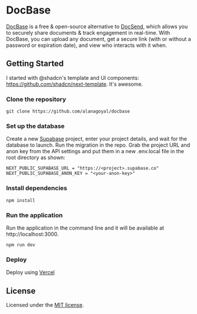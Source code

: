 # DocBase

[DocBase](https://getdocbase.com) is a free & open-source alternative to [DocSend](https://docsend.com), which allows you to securely share documents & track engagement in real-time. With DocBase, you can upload any document, get a secure link (with or without a password or expiration date), and view who interacts with it when. 

## Getting Started
I started with @shadcn's template and UI components: https://github.com/shadcn/next-template. It's awesome.

### Clone the repository
`git clone https://github.com/alanagoyal/docbase`

### Set up the database

Create a new [Supabase](https://app.supabase.com/) project, enter your project details, and wait for the database to launch. Run the migration in the repo. Grab the project URL and anon key from the API settings and put them in a new .env.local file in the root directory as shown:

```
NEXT_PUBLIC_SUPABASE_URL = "https://<project>.supabase.co"
NEXT_PUBLIC_SUPABASE_ANON_KEY = "<your-anon-key>"
```

### Install dependencies

`npm install`

### Run the application

Run the application in the command line and it will be available at http://localhost:3000.

`npm run dev`

### Deploy

Deploy using [Vercel](https://vercel.com)

## License

Licensed under the [MIT license](https://github.com/alanagoyal/docbase/blob/main/LICENSE.md).
